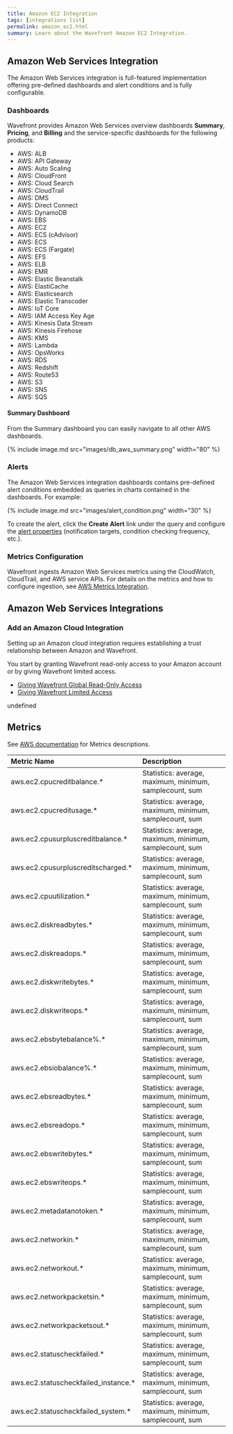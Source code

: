 ```yaml
---
title: Amazon EC2 Integration
tags: [integrations list]
permalink: amazon_ec2.html
summary: Learn about the Wavefront Amazon EC2 Integration.
---
```

## Amazon Web Services Integration

The Amazon Web Services integration is full-featured implementation offering pre-defined dashboards and alert conditions and is fully configurable.

### Dashboards

Wavefront provides Amazon Web Services overview dashboards **Summary**, **Pricing**, and **Billing** and the service-specific dashboards for the following products:

- AWS: ALB
- AWS: API Gateway
- AWS: Auto Scaling
- AWS: CloudFront
- AWS: Cloud Search
- AWS: CloudTrail
- AWS: DMS
- AWS: Direct Connect
- AWS: DynamoDB
- AWS: EBS
- AWS: EC2
- AWS: ECS (cAdvisor)
- AWS: ECS
- AWS: ECS (Fargate)
- AWS: EFS
- AWS: ELB
- AWS: EMR
- AWS: Elastic Beanstalk
- AWS: ElastiCache
- AWS: Elasticsearch
- AWS: Elastic Transcoder
- AWS: IoT Core
- AWS: IAM Access Key Age
- AWS: Kinesis Data Stream
- AWS: Kinesis Firehose
- AWS: KMS
- AWS: Lambda
- AWS: OpsWorks
- AWS: RDS
- AWS: Redshift
- AWS: Route53
- AWS: S3
- AWS: SNS
- AWS: SQS

#### Summary Dashboard

<p>From the Summary dashboard you can easily navigate to all other AWS dashboards.</p>

{% include image.md src="images/db_aws_summary.png" width="80" %}

### Alerts

The Amazon Web Services integration dashboards contains pre-defined alert conditions embedded as queries in charts contained in the dashboards. For example:

{% include image.md src="images/alert_condition.png" width="30" %}

To create the alert, click the **Create Alert** link under the query and configure the [alert properties](https://docs.wavefront.com/alerts_manage.html) (notification targets, condition checking frequency, etc.).

### Metrics Configuration

Wavefront ingests Amazon Web Services metrics using the CloudWatch, CloudTrail, and AWS service APIs. For details on the metrics and how to configure ingestion, see [AWS Metrics Integration](https://docs.wavefront.com/integrations_aws_metrics.html).

## Amazon Web Services Integrations



### Add an Amazon Cloud Integration

Setting up an Amazon cloud integration requires establishing a trust relationship between Amazon and Wavefront.

You start by granting Wavefront read-only access to your Amazon account or by giving Wavefront limited access.

* [Giving Wavefront Global Read-Only Access](https://docs.wavefront.com/integrations_aws_overview.html#giving-wavefront-global-read-only-access)
* [Giving Wavefront Limited Access](https://docs.wavefront.com/integrations_aws_overview.html#giving-wavefront-limited-access)





undefined






## Metrics

See [AWS documentation](https://docs.aws.amazon.com/AmazonCloudWatch/latest/monitoring/aws-services-cloudwatch-metrics.html) for Metrics descriptions.  

|Metric Name|Description|
| :--- | :--- |
|aws.ec2.cpucreditbalance.*|Statistics: average, maximum, minimum, samplecount, sum|
|aws.ec2.cpucreditusage.*|Statistics: average, maximum, minimum, samplecount, sum|
|aws.ec2.cpusurpluscreditbalance.*|Statistics: average, maximum, minimum, samplecount, sum|
|aws.ec2.cpusurpluscreditscharged.*|Statistics: average, maximum, minimum, samplecount, sum|
|aws.ec2.cpuutilization.*|Statistics: average, maximum, minimum, samplecount, sum|
|aws.ec2.diskreadbytes.*|Statistics: average, maximum, minimum, samplecount, sum|
|aws.ec2.diskreadops.*|Statistics: average, maximum, minimum, samplecount, sum|
|aws.ec2.diskwritebytes.*|Statistics: average, maximum, minimum, samplecount, sum|
|aws.ec2.diskwriteops.*|Statistics: average, maximum, minimum, samplecount, sum|
|aws.ec2.ebsbytebalance%.*|Statistics: average, maximum, minimum, samplecount, sum|
|aws.ec2.ebsiobalance%.*|Statistics: average, maximum, minimum, samplecount, sum|
|aws.ec2.ebsreadbytes.*|Statistics: average, maximum, minimum, samplecount, sum|
|aws.ec2.ebsreadops.*|Statistics: average, maximum, minimum, samplecount, sum|
|aws.ec2.ebswritebytes.*|Statistics: average, maximum, minimum, samplecount, sum|
|aws.ec2.ebswriteops.*|Statistics: average, maximum, minimum, samplecount, sum|
|aws.ec2.metadatanotoken.*|Statistics: average, maximum, minimum, samplecount, sum|
|aws.ec2.networkin.*|Statistics: average, maximum, minimum, samplecount, sum|
|aws.ec2.networkout.*|Statistics: average, maximum, minimum, samplecount, sum|
|aws.ec2.networkpacketsin.*|Statistics: average, maximum, minimum, samplecount, sum|
|aws.ec2.networkpacketsout.*|Statistics: average, maximum, minimum, samplecount, sum|
|aws.ec2.statuscheckfailed.*|Statistics: average, maximum, minimum, samplecount, sum|
|aws.ec2.statuscheckfailed_instance.*|Statistics: average, maximum, minimum, samplecount, sum|
|aws.ec2.statuscheckfailed_system.*|Statistics: average, maximum, minimum, samplecount, sum|


